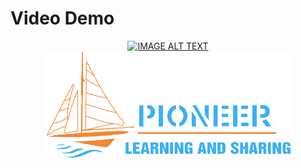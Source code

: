 # Video Demo
<div align="center">
  <a href="https://www.youtube.com/watch?v=ReIxO-zrtvA"><img src="https://img.youtube.com/vi/ReIxO-zrtvA/0.jpg" alt="IMAGE ALT TEXT"></a>
</div>
<center>
<img src="./CodeAndroid/app/src/main/res/drawable-v24/logo_clb.png" alt="Getting started" with ="300" height ="170"/>
